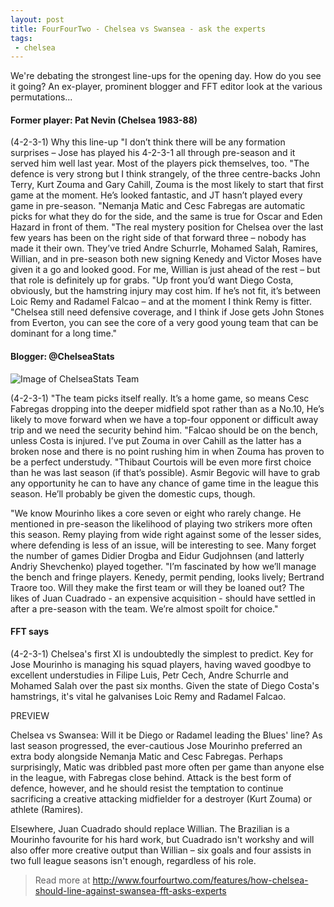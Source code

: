 ```yaml
---
layout: post
title: FourFourTwo - Chelsea vs Swansea - ask the experts
tags:
 - chelsea
---
```

 
 We're debating the strongest line-ups for the opening day. How do you see it going? An ex-player, prominent blogger and FFT editor look at the various permutations...

#### Former player: Pat Nevin (Chelsea 1983-88)

(4-2-3-1)
Why this line-up
"I don’t think there will be any formation surprises – Jose has played his 4-2-3-1 all through pre-season and it served him well last year. Most of the players pick themselves, too.
"The defence is very strong but I think strangely, of the three centre-backs John Terry, Kurt Zouma and Gary Cahill, Zouma is the most likely to start that first game at the moment. He’s looked fantastic, and JT hasn’t played every game in pre-season.
"Nemanja Matic and Cesc Fabregas are automatic picks for what they do for the side, and the same is true for Oscar and Eden Hazard in front of them.
"The real mystery position for Chelsea over the last few years has been on the right side of that forward three – nobody has made it their own. They’ve tried Andre Schurrle, Mohamed Salah, Ramires, Willian, and in pre-season both new signing Kenedy and Victor Moses have given it a go and looked good. For me, Willian is just ahead of the rest – but that role is definitely up for grabs.
"Up front you’d want Diego Costa, obviously, but the hamstring injury may cost him. If he’s not fit, it’s between Loic Remy and Radamel Falcao – and at the moment I think Remy is fitter.
"Chelsea still need defensive coverage, and I think if Jose gets John Stones from Everton, you can see the core of a very good young team that can be dominant for a long time."

#### Blogger: @ChelseaStats

![Image of ChelseaStats Team](https://github.com/matbenfield/TheChels.uk/blob/main/images/chelseastatsxi3.jpg)


(4-2-3-1)
"The team picks itself really. It’s a home game, so means Cesc Fabregas dropping into the deeper midfield spot rather than as a No.10, He’s likely to move forward when we have a top-four opponent or difficult away trip and we need the security behind him.
"Falcao should be on the bench, unless Costa is injured. I’ve put Zouma in over Cahill as the latter has a broken nose and there is no point rushing him in when Zouma has proven to be a perfect understudy.
"Thibaut Courtois will be even more first choice than he was last season (if that’s possible). Asmir Begovic will have to grab any opportunity he can to have any chance of game time in the league this season. He’ll probably be given the domestic cups, though.

"We know Mourinho likes a core seven or eight who rarely change. He mentioned in pre-season the likelihood of playing two strikers more often this season. Remy playing from wide right against some of the lesser sides, where defending is less of an issue, will be interesting to see. Many forget the number of games Didier Drogba and Eidur Gudjohnsen (and latterly Andriy Shevchenko) played together.
"I’m fascinated by how we’ll manage the bench and fringe players. Kenedy, permit pending, looks lively; Bertrand Traore too. Will they make the first team or will they be loaned out? The likes of Juan Cuadrado - an expensive acquisition - should have settled in after a pre-season with the team. We’re almost spoilt for choice."

#### FFT says

(4-2-3-1)
Chelsea's first XI is undoubtedly the simplest to predict. Key for Jose Mourinho is managing his squad players, having waved goodbye to excellent understudies in Filipe Luis, Petr Cech, Andre Schurrle and Mohamed Salah over the past six months. Given the state of Diego Costa's hamstrings, it's vital he galvanises Loic Remy and Radamel Falcao.


PREVIEW 

Chelsea vs Swansea: Will it be Diego or Radamel leading the Blues' line?
As last season progressed, the ever-cautious Jose Mourinho preferred an extra body alongside Nemanja Matic and Cesc Fabregas. Perhaps surprisingly, Matic was dribbled past more often per game than anyone else in the league, with Fabregas close behind. Attack is the best form of defence, however, and he should resist the temptation to continue sacrificing a creative attacking midfielder for a destroyer (Kurt Zouma) or athlete (Ramires).
 
Elsewhere, Juan Cuadrado should replace Willian. The Brazilian is a Mourinho favourite for his hard work, but Cuadrado isn't workshy and will also offer more creative output than Willian – six goals and four assists in two full league seasons isn't enough, regardless of his role.


> Read more at http://www.fourfourtwo.com/features/how-chelsea-should-line-against-swansea-fft-asks-experts
